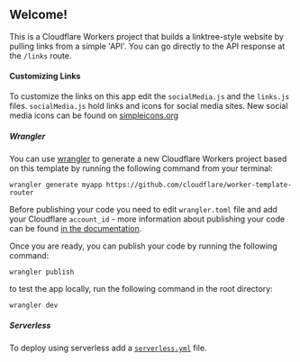 ## Welcome!
This is a Cloudflare Workers project that builds a linktree-style website by pulling links from a simple 'API'. You can go directly to the API response at the `/links` route.

#### Customizing Links

To customize the links on this app edit the `socialMedia.js` and the `links.js` files. `socialMedia.js` hold links and icons for social media sites. New social media icons can be found on [simpleicons.org](https://simpleicons.org/)

##### Wrangler

You can use [wrangler](https://github.com/cloudflare/wrangler) to generate a new Cloudflare Workers project based on this template by running the following command from your terminal:

```
wrangler generate myapp https://github.com/cloudflare/worker-template-router
```

Before publishing your code you need to edit `wrangler.toml` file and add your Cloudflare `account_id` - more information about publishing your code can be found [in the documentation](https://workers.cloudflare.com/docs/quickstart/configuring-and-publishing/).

Once you are ready, you can publish your code by running the following command:

```
wrangler publish
```

to test the app locally, run the following command in the root directory:

```
wrangler dev
```

##### Serverless

To deploy using serverless add a [`serverless.yml`](https://serverless.com/framework/docs/providers/cloudflare/) file.
